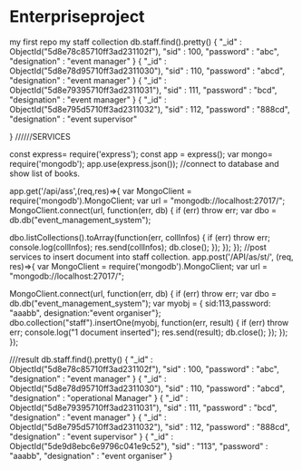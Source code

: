 # Enterpriseproject
my first repo
my staff collection
 db.staff.find().pretty()
{
        "_id" : ObjectId("5d8e78c85710ff3ad231102f"),
        "sid" : 100,
        "password" : "abc",
        "designation" : "event manager"
}
{
        "_id" : ObjectId("5d8e78d95710ff3ad2311030"),
        "sid" : 110,
        "password" : "abcd",
        "designation" : "event manager"
}
{
        "_id" : ObjectId("5d8e79395710ff3ad2311031"),
        "sid" : 111,
        "password" : "bcd",
        "designation" : "event manager"
}
{
        "_id" : ObjectId("5d8e795d5710ff3ad2311032"),
        "sid" : 112,
        "password" : "888cd",
        "designation" : "event supervisor"
        
}
//////SERVICES

const express= require('express');
const app = express();
var mongo= require('mongodb');
app.use(express.json());
//connect to database and show list of books.

app.get('/api/ass',(req,res)=>{
var MongoClient = require('mongodb').MongoClient;
var url = "mongodb://localhost:27017/";
MongoClient.connect(url, function(err, db) {
  if (err) throw err;
  var dbo = db.db("event_management_system");
 
  dbo.listCollections().toArray(function(err, collInfos) {
    if (err) throw err;
    console.log(collInfos);
    res.send(collInfos);
db.close();
 });
});
});
//post services to insert document into staff collection.
app.post('/API/as/st/', (req, res)=>{
var MongoClient = require('mongodb').MongoClient;
var url = "mongodb://localhost:27017/";

MongoClient.connect(url, function(err, db) {
  if (err) throw err;
  var dbo = db.db("event_management_system");
  var myobj = { sid:113,password: "aaabb", designation:"event organiser"};
  dbo.collection("staff").insertOne(myobj, function(err, result) {
    if (err) throw err;
    console.log("1 document inserted");
res.send(result);
    db.close();
  });
});
});

///result
db.staff.find().pretty()
{
        "_id" : ObjectId("5d8e78c85710ff3ad231102f"),
        "sid" : 100,
        "password" : "abc",
        "designation" : "event manager"
}
{
        "_id" : ObjectId("5d8e78d95710ff3ad2311030"),
        "sid" : 110,
        "password" : "abcd",
        "designation" : "operational Manager"
}
{
        "_id" : ObjectId("5d8e79395710ff3ad2311031"),
        "sid" : 111,
        "password" : "bcd",
        "designation" : "event manager"
}
{
        "_id" : ObjectId("5d8e795d5710ff3ad2311032"),
        "sid" : 112,
        "password" : "888cd",
        "designation" : "event supervisor"
}
{
        "_id" : ObjectId("5de9d8ebc6e9796c041e9c52"),
        "sid" : "113",
        "password" : "aaabb",
        "designation" : "event organiser"
}
